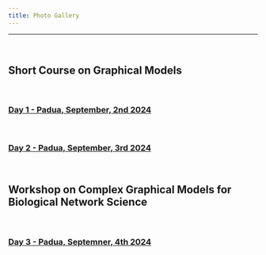 ```yaml
---
title: Photo Gallery
---
```



---

&nbsp;

## **Short Course on Graphical Models**

&nbsp;

### [Day 1 - Padua, September, 2nd 2024](https://myalbum.com/album/hH78KuW45y3K5A/?invite=bd0f4955-2836-4b37-80d6-e9a082ef8408)

&nbsp;

### [Day 2 - Padua, September, 3rd 2024](https://myalbum.com/album/H7ZnhPuS8hoRsc/?invite=ab6431ea-1048-4979-9fe3-63b9e40a5b0e)

&nbsp;

## **Workshop on Complex Graphical Models for Biological Network Science**

&nbsp;

### [Day 3 - Padua, Septemner, 4th 2024](https://myalbum.com/album/ZFJr2tJ83j9VkK/?invite=d8dff0d8-8d0e-4efe-8737-e391d72e5478)
